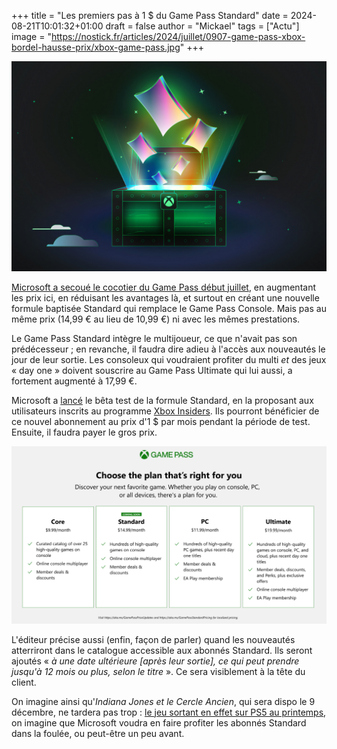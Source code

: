+++
title = "Les premiers pas à 1 $ du Game Pass Standard"
date = 2024-08-21T10:01:32+01:00
draft = false
author = "Mickael"
tags = ["Actu"]
image = "https://nostick.fr/articles/2024/juillet/0907-game-pass-xbox-bordel-hausse-prix/xbox-game-pass.jpg"
+++

![Xbox](xbox-game-pass.jpg "")

[Microsoft a secoué le cocotier du Game Pass début juillet](https://nostick.fr/articles/2024/juillet/0907-game-pass-xbox-bordel-hausse-prix/), en augmentant les prix ici, en réduisant les avantages là, et surtout en créant une nouvelle formule baptisée Standard qui remplace le Game Pass Console. Mais pas au même prix (14,99 € au lieu de 10,99 €) ni avec les mêmes prestations. 

Le Game Pass Standard intègre le multijoueur, ce que n'avait pas son prédécesseur ; en revanche, il faudra dire adieu à l'accès aux nouveautés le jour de leur sortie. Les consoleux qui voudraient profiter du multi *et* des jeux « day one » doivent souscrire au Game Pass Ultimate qui lui aussi, a fortement augmenté à 17,99 €.

Microsoft a [lancé](https://news.xbox.com/en-us/2024/08/20/xbox-insiders-everything-you-need-to-know-about-xbox-game-pass-standard/) le bêta test de la formule Standard, en la proposant aux utilisateurs inscrits au programme [Xbox Insiders](https://support.xbox.com/fr-fr/help/account-profile/manage-account/guide-to-insider-program). Ils pourront bénéficier de ce nouvel abonnement au prix d'1 $ par mois pendant la période de test. Ensuite, il faudra payer le gros prix.

![Game Pass](game-pass-tarifs.jpg "La figure grille tarifaire du Game Pass.")

L'éditeur précise aussi (enfin, façon de parler) quand les nouveautés atterriront dans le catalogue accessible aux abonnés Standard. Ils seront ajoutés « *à une date ultérieure [après leur sortie], ce qui peut prendre jusqu'à 12 mois ou plus, selon le titre* ». Ce sera visiblement à la tête du client.

On imagine ainsi qu'*Indiana Jones et le Cercle Ancien*, qui sera dispo le 9 décembre, ne tardera pas trop : [le jeu sortant en effet sur PS5 au printemps](https://nostick.fr/articles/2024/aout/2008-indiana-jones-et-le-cercle-ancien-ps5/), on imagine que Microsoft voudra en faire profiter les abonnés Standard dans la foulée, ou peut-être un peu avant.